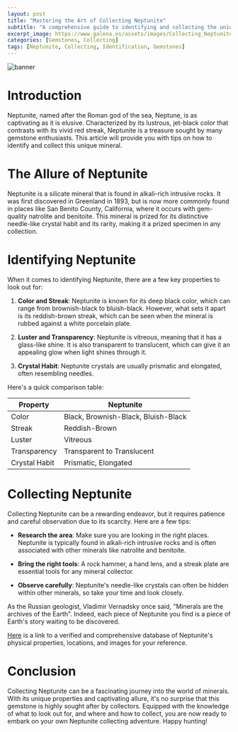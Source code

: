 ```yaml
---
layout: post
title: "Mastering the Art of Collecting Neptunite"
subtitle: "A comprehensive guide to identifying and collecting the unique mineral Neptunite for gemstone enthusiasts"
excerpt_image: https://www.galena.es/assets/images/Collecting_Neptunite_Tips.png
categories: [Gemstones, Collecting]
tags: [Neptunite, Collecting, Identification, Gemstones]
---
```


![banner](https://www.galena.es/assets/images/Collecting_Neptunite_Tips.png "A close-up image of Neptunite crystals showcasing their distinctive deep black color and red streaks, accompanied by a hand holding a rock hammer and a notepad with tips for identifying and collecting Neptunite, aimed at gemstone enthusiasts.")

# Introduction

Neptunite, named after the Roman god of the sea, Neptune, is as captivating as it is elusive. Characterized by its lustrous, jet-black color that contrasts with its vivid red streak, Neptunite is a treasure sought by many gemstone enthusiasts. This article will provide you with tips on how to identify and collect this unique mineral.

# The Allure of Neptunite

Neptunite is a silicate mineral that is found in alkali-rich intrusive rocks. It was first discovered in Greenland in 1893, but is now more commonly found in places like San Benito County, California, where it occurs with gem-quality natrolite and benitoite. This mineral is prized for its distinctive needle-like crystal habit and its rarity, making it a prized specimen in any collection.

# Identifying Neptunite

When it comes to identifying Neptunite, there are a few key properties to look out for:

1. **Color and Streak**: Neptunite is known for its deep black color, which can range from brownish-black to bluish-black. However, what sets it apart is its reddish-brown streak, which can be seen when the mineral is rubbed against a white porcelain plate.

2. **Luster and Transparency**: Neptunite is vitreous, meaning that it has a glass-like shine. It is also transparent to translucent, which can give it an appealing glow when light shines through it.

3. **Crystal Habit**: Neptunite crystals are usually prismatic and elongated, often resembling needles. 

Here's a quick comparison table:

| Property | Neptunite |
|--------------|--------------|
| Color | Black, Brownish-Black, Bluish-Black |
| Streak | Reddish-Brown |
| Luster | Vitreous |
| Transparency | Transparent to Translucent |
| Crystal Habit | Prismatic, Elongated |

# Collecting Neptunite

Collecting Neptunite can be a rewarding endeavor, but it requires patience and careful observation due to its scarcity. Here are a few tips:

- **Research the area**: Make sure you are looking in the right places. Neptunite is typically found in alkali-rich intrusive rocks and is often associated with other minerals like natrolite and benitoite.

- **Bring the right tools**: A rock hammer, a hand lens, and a streak plate are essential tools for any mineral collector.

- **Observe carefully**: Neptunite's needle-like crystals can often be hidden within other minerals, so take your time and look closely.

As the Russian geologist, Vladimir Vernadsky once said, "Minerals are the archives of the Earth". Indeed, each piece of Neptunite you find is a piece of Earth's story waiting to be discovered.

[Here](https://www.mindat.org/min-2886.html) is a link to a verified and comprehensive database of Neptunite's physical properties, locations, and images for your reference.

# Conclusion

Collecting Neptunite can be a fascinating journey into the world of minerals. With its unique properties and captivating allure, it's no surprise that this gemstone is highly sought after by collectors. Equipped with the knowledge of what to look out for, and where and how to collect, you are now ready to embark on your own Neptunite collecting adventure. Happy hunting!